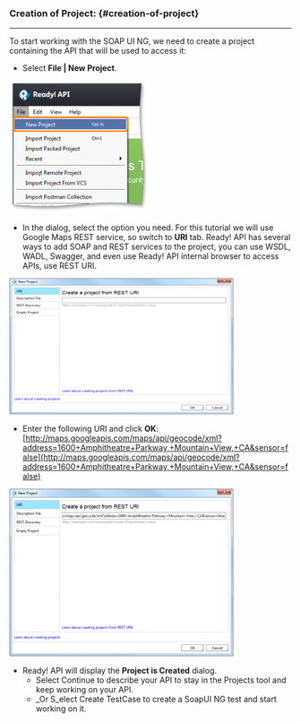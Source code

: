 ### **Creation of Project:** {#creation-of-project}

---

To start working with the SOAP UI NG, we need to create a project containing the API that will be used to access it:

* Select **File \| New Project**.

![](/assets/ReadyAPI_1.png)

* In the dialog, select the option you need. For this tutorial we will use Google Maps REST service, so switch to **URI** tab. Ready! API has several ways to add SOAP and REST services to the project, you can use WSDL, WADL, Swagger, and even use Ready! API internal browser to access APIs, use REST URI. 

![](/assets/ReadyAPI_2.png)

* Enter the following URI and click **OK**: [http://maps.googleapis.com/maps/api/geocode/xml?address=1600+Amphitheatre+Parkway,+Mountain+View,+CA&sensor=false](http://maps.googleapis.com/maps/api/geocode/xml?address=1600+Amphitheatre+Parkway,+Mountain+View,+CA&sensor=false) 

![](/assets/ReadyAPI_3.png)

* Ready! API will display the **Project is Created** dialog.
  * Select Continue to describe your API to stay in the Projects tool and keep working on your API.
  * _Or S_elect Create TestCase to create a SoapUI NG test and start working on it.



